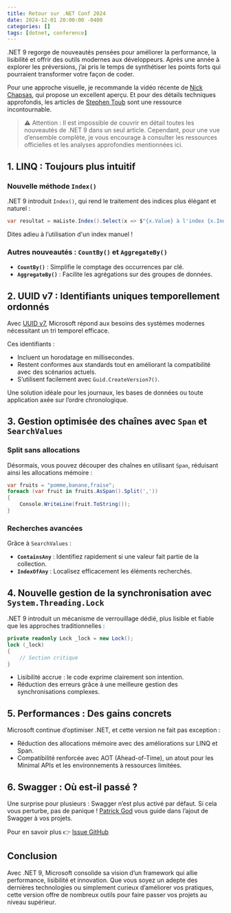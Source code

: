 ```yaml
---
title: Retour sur .NET Conf 2024
date: 2024-12-01 20:00:00 -0400
categories: []
tags: [dotnet, conference]
---
```


.NET 9 regorge de nouveautés pensées pour améliorer la performance, la lisibilité et offrir des outils modernes aux développeurs. Après une année à explorer les préversions, j’ai pris le temps de synthétiser les points forts qui pourraient transformer votre façon de coder.

Pour une approche visuelle, je recommande la vidéo récente de [Nick Chapsas](https://www.youtube.com/watch?v=PvB5jtA-QfM), qui propose un excellent aperçu. Et pour des détails techniques approfondis, les articles de [Stephen Toub](https://devblogs.microsoft.com/dotnet/performance-improvements-in-net-9/) sont une ressource incontournable.

> ⚠️ Attention : Il est impossible de couvrir en détail toutes les nouveautés de .NET 9 dans un seul article. Cependant, pour une vue d’ensemble complète, je vous encourage à consulter les ressources officielles et les analyses approfondies mentionnées ici.

## 1. LINQ : Toujours plus intuitif

### Nouvelle méthode `Index()`

.NET 9 introduit `Index()`, qui rend le traitement des indices plus élégant et naturel :

```csharp
var resultat = maListe.Index().Select(x => $"{x.Value} à l'index {x.Index}");
```

Dites adieu à l’utilisation d'un index manuel !

### Autres nouveautés : `CountBy()` et `AggregateBy()`

- **`CountBy()`** : Simplifie le comptage des occurrences par clé.
- **`AggregateBy()`** : Facilite les agrégations sur des groupes de données.

## 2. UUID v7 : Identifiants uniques temporellement ordonnés

Avec [UUID v7](https://uuid7.com/), Microsoft répond aux besoins des systèmes modernes nécessitant un tri temporel efficace.

Ces identifiants :

- Incluent un horodatage en millisecondes.
- Restent conformes aux standards tout en améliorant la compatibilité avec des scénarios actuels.
- S’utilisent facilement avec `Guid.CreateVersion7()`.

Une solution idéale pour les journaux, les bases de données ou toute application axée sur l’ordre chronologique.

## 3. Gestion optimisée des chaînes avec `Span` et `SearchValues`

### Split sans allocations

Désormais, vous pouvez découper des chaînes en utilisant `Span`, réduisant ainsi les allocations mémoire :

```csharp
var fruits = "pomme,banane,fraise";
foreach (var fruit in fruits.AsSpan().Split(','))
{
    Console.WriteLine(fruit.ToString());
}
```

### Recherches avancées

Grâce à `SearchValues` :

- **`ContainsAny`** : Identifiez rapidement si une valeur fait partie de la collection.
- **`IndexOfAny`** : Localisez efficacement les éléments recherchés.

## 4. Nouvelle gestion de la synchronisation avec `System.Threading.Lock`

.NET 9 introduit un mécanisme de verrouillage dédié, plus lisible et fiable que les approches traditionnelles :

```csharp
private readonly Lock _lock = new Lock();
lock (_lock)
{
    // Section critique
}
```

- Lisibilité accrue : le code exprime clairement son intention.
- Réduction des erreurs grâce à une meilleure gestion des synchronisations complexes.

## 5. Performances : Des gains concrets

Microsoft continue d’optimiser .NET, et cette version ne fait pas exception :

- Réduction des allocations mémoire avec des améliorations sur LINQ et Span.
- Compatibilité renforcée avec AOT (Ahead-of-Time), un atout pour les Minimal APIs et les environnements à ressources limitées.

## 6. Swagger : Où est-il passé ?

Une surprise pour plusieurs : Swagger n’est plus activé par défaut. Si cela vous perturbe, pas de panique ! [Patrick God](https://www.youtube.com/watch?v=xvjBEwFbomY) vous guide dans l’ajout de Swagger à vos projets.

Pour en savoir plus 👉 [Issue GitHub](https://github.com/dotnet/aspnetcore/issues/54599)

## Conclusion

Avec .NET 9, Microsoft consolide sa vision d’un framework qui allie performance, lisibilité et innovation. Que vous soyez un adepte des dernières technologies ou simplement curieux d’améliorer vos pratiques, cette version offre de nombreux outils pour faire passer vos projets au niveau supérieur.
